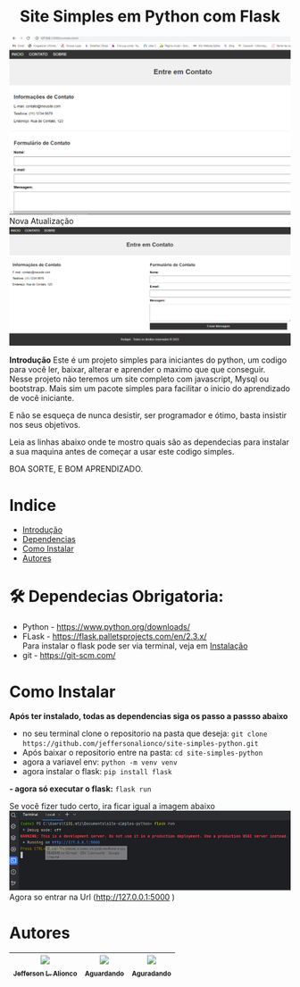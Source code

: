 # <h1 align="center"> Site Simples em Python com Flask </h1>

![Pagina de Contatos](./tutorial/Icone.PNG) 
Nova Atualização
![Pagina de Contatos](./tutorial/icone2.PNG)

 **Introdução**
    Este é um projeto simples para iniciantes do python, um codigo para você ler, baixar, alterar e aprender o maximo que que conseguir. Nesse projeto não teremos um site completo com javascript, Mysql ou bootstrap. Mais sim um pacote simples para facilitar o inicio do aprendizado de você iniciante.

E não se esqueça de nunca desistir, ser programador e ótimo, basta insistir nos seus objetivos.

Leia as linhas abaixo onde te mostro quais são as dependecias para instalar a sua maquina antes de começar a usar este codigo simples.

BOA SORTE, E BOM APRENDIZADO.

# Indice
* [Introdução](#h1-aligncenter-site-simples-em-python-com-flask-h1)
* [Dependencias](#-dependecias-obrigadoria-)
* [Como Instalar](#como-instalar)
* [Autores](#autores)

# 🛠 Dependecias Obrigatoria: 

- Python - <a> https://www.python.org/downloads/ </a>
- FLask - <a> https://flask.palletsprojects.com/en/2.3.x/ </a>
    <br> Para instalar o flask pode ser via terminal, veja em [Instalação](#como-instalar)
- git - <a> https://git-scm.com/ </a>


# Como Instalar

**Após ter instalado, todas as dependencias siga os passo a passso abaixo**

* no seu terminal clone o repositorio na pasta que deseja:  ```git clone https://github.com/jeffersonalionco/site-simples-python.git```
* Após baixar o repositorio entre na pasta: `cd site-simples-python`
* agora a variavel env: `python -m venv venv`
* agora instalar o flask: `pip install flask`

**- agora só executar o flask:** `flask run`

Se você fizer tudo certo, ira ficar igual a imagem abaixo
![Execução do flask](./tutorial/flask_run.png) 
Agora so entrar na Url (http://127.0.0.1:5000 )




# Autores
| [<img loading="lazy" src="https://scontent-gru2-2.xx.fbcdn.net/v/t39.30808-6/273837211_1382505092209828_5737095710214054058_n.jpg?_nc_cat=105&cb=99be929b-59f725be&ccb=1-7&_nc_sid=09cbfe&_nc_eui2=AeFQU7VM50Jn5INmhEMbCu80FN52wLNAvk4U3nbAs0C-ThvmrbiCSKciDh-7U3q8WGIEdt_5FFlGDQjSGvm-MLzf&_nc_ohc=usoYBlwCebQAX_V9CW2&_nc_ht=scontent-gru2-2.xx&oh=00_AfDrZyGnUxR_OmStTnfKTDsimxz0UTjHjkWT2wKtS0aSvg&oe=64CEAFA2" width=115><br><sub>Jefferson L. Alionco</sub>]() | [<img loading="lazy" src="https://img.freepik.com/fotos-gratis/respingo-colorido-abstrato-3d-background-generativo-ai-background_60438-2509.jpg?w=996&t=st=1690896624~exp=1690897224~hmac=bb555879a9d18f013566ddfa17279bb19215940abadce4c5948114dd1f23ef57" width=115><br><sub>Aguardando</sub>](https://images.freeimages.com/fic/images/icons/573/must_have/256/user.png) | [<img loading="lazy" src="https://img.freepik.com/fotos-gratis/respingo-colorido-abstrato-3d-background-generativo-ai-background_60438-2509.jpg?w=996&t=st=1690896624~exp=1690897224~hmac=bb555879a9d18f013566ddfa17279bb19215940abadce4c5948114dd1f23ef57" width=115><br><sub>Aguradando</sub>]() |
|:-------------------------------------------------------------------------------------------------------------:|:-----------------------------------------------------------------------------------------------------:|:-----------------------------------------------------------------------------------------------:|